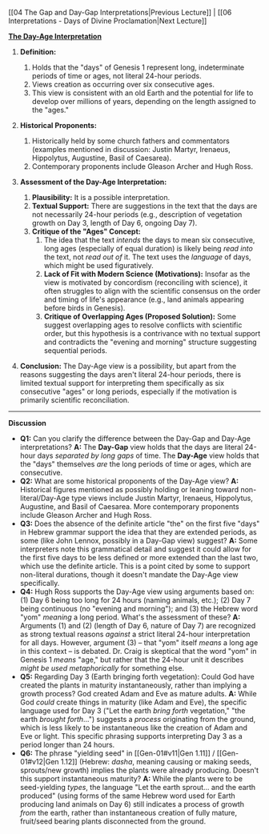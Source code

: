 [[04 The Gap and Day-Gap Interpretations|Previous Lecture]] | [[06 Interpretations - Days of Divine Proclamation|Next Lecture]]

[**The Day-Age Interpretation**](https://www.youtube.com/watch?v=xqrSTO7fRW8)

1.  **Definition:**
    1.  Holds that the "days" of Genesis 1 represent long, indeterminate periods of time or ages, not literal 24-hour periods.
    2.  Views creation as occurring over six consecutive ages.
    3.  This view is consistent with an old Earth and the potential for life to develop over millions of years, depending on the length assigned to the "ages."

2.  **Historical Proponents:**
    1.  Historically held by some church fathers and commentators (examples mentioned in discussion: Justin Martyr, Irenaeus, Hippolytus, Augustine, Basil of Caesarea).
    2.  Contemporary proponents include Gleason Archer and Hugh Ross.

3.  **Assessment of the Day-Age Interpretation:**
    1.  **Plausibility:** It is a possible interpretation.
    2.  **Textual Support:** There are suggestions in the text that the days are not necessarily 24-hour periods (e.g., description of vegetation growth on Day 3, length of Day 6, ongoing Day 7).
    3.  **Critique of the "Ages" Concept:**
        1.  The idea that the text *intends* the days to mean six consecutive, long ages (especially of equal duration) is likely being *read into* the text, not *read out of* it. The text uses the *language* of days, which might be used figuratively.
        2.  **Lack of Fit with Modern Science (Motivations):** Insofar as the view is motivated by concordism (reconciling with science), it often struggles to align with the scientific consensus on the order and timing of life's appearance (e.g., land animals appearing before birds in Genesis).
        3.  **Critique of Overlapping Ages (Proposed Solution):** Some suggest overlapping ages to resolve conflicts with scientific order, but this hypothesis is a contrivance with no textual support and contradicts the "evening and morning" structure suggesting sequential periods.

4.  **Conclusion:** The Day-Age view is a possibility, but apart from the reasons suggesting the days aren't literal 24-hour periods, there is limited textual support for interpreting them specifically as six consecutive "ages" or long periods, especially if the motivation is primarily scientific reconciliation.

---

**Discussion**

-   **Q1:** Can you clarify the difference between the Day-Gap and Day-Age interpretations?
    **A:** The **Day-Gap** view holds that the days are literal 24-hour days *separated by long gaps* of time. The **Day-Age** view holds that the "days" themselves *are* the long periods of time or ages, which are consecutive.
-   **Q2:** What are some historical proponents of the Day-Age view?
    **A:** Historical figures mentioned as possibly holding or leaning toward non-literal/Day-Age type views include Justin Martyr, Irenaeus, Hippolytus, Augustine, and Basil of Caesarea. More contemporary proponents include Gleason Archer and Hugh Ross.
-   **Q3:** Does the absence of the definite article "the" on the first five "days" in Hebrew grammar support the idea that they are extended periods, as some (like John Lennox, possibly in a Day-Gap view) suggest?
    **A:** Some interpreters note this grammatical detail and suggest it could allow for the first five days to be less defined or more extended than the last two, which use the definite article. This is a point cited by some to support non-literal durations, though it doesn't mandate the Day-Age view specifically.
-   **Q4:** Hugh Ross supports the Day-Age view using arguments based on: (1) Day 6 being too long for 24 hours (naming animals, etc.); (2) Day 7 being continuous (no "evening and morning"); and (3) the Hebrew word "yom" *meaning* a long period. What's the assessment of these?
    **A:** Arguments (1) and (2) (length of Day 6, nature of Day 7) are recognized as strong textual reasons *against* a strict literal 24-hour interpretation for all days. However, argument (3) – that "yom" itself *means* a long age in this context – is debated. Dr. Craig is skeptical that the word "yom" in Genesis 1 *means* "age," but rather that the 24-hour unit it describes *might be used metaphorically* for something else.
-   **Q5:** Regarding Day 3 (Earth bringing forth vegetation): Could God have created the plants in maturity instantaneously, rather than implying a growth process? God created Adam and Eve as mature adults.
    **A:** While God *could* create things in maturity (like Adam and Eve), the specific language used for Day 3 ("Let the earth *bring forth* vegetation," "the earth *brought forth*...") suggests a *process* originating from the ground, which is less likely to be instantaneous like the creation of Adam and Eve or light. This specific phrasing supports interpreting Day 3 as a period longer than 24 hours.
-   **Q6:** The phrase "yielding seed" in [[Gen-01#v11|Gen 1.11]] / [[Gen-01#v12|Gen 1.12]] (Hebrew: *dasha*, meaning causing or making seeds, sprouts/new growth) implies the plants were already producing. Doesn't this support instantaneous maturity?
    **A:** While the plants were to be seed-yielding *types*, the language "Let the earth sprout... and the earth produced" (using forms of the same Hebrew word used for Earth producing land animals on Day 6) still indicates a process of growth *from* the earth, rather than instantaneous creation of fully mature, fruit/seed bearing plants disconnected from the ground.
